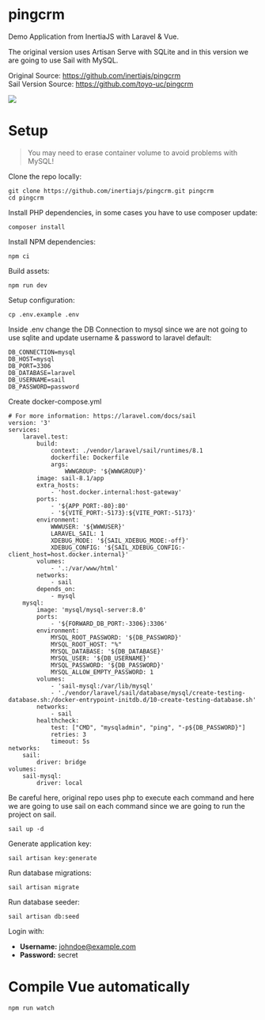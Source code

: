 # pingcrm
Demo Application from InertiaJS with Laravel &amp; Vue.   
        
The original version uses Artisan Serve with SQLite and in this version we are going to use Sail with MySQL.     
        
Original Source: https://github.com/inertiajs/pingcrm    
Sail Version Source: https://github.com/toyo-uc/pingcrm  

![](https://raw.githubusercontent.com/inertiajs/pingcrm/master/screenshot.png)

# Setup   
> You may need to erase container volume to avoid problems with MySQL!

Clone the repo locally:   
```
git clone https://github.com/inertiajs/pingcrm.git pingcrm
cd pingcrm
```

Install PHP dependencies, in some cases you have to use composer update:
```
composer install
```

Install NPM dependencies:
```
npm ci
```

Build assets:
```
npm run dev
```

Setup configuration:
```
cp .env.example .env
```

Inside .env change the DB Connection to mysql since we are not going to use sqlite and update username & password to laravel default:
```
DB_CONNECTION=mysql
DB_HOST=mysql
DB_PORT=3306
DB_DATABASE=laravel
DB_USERNAME=sail
DB_PASSWORD=password
```

Create docker-compose.yml
```
# For more information: https://laravel.com/docs/sail
version: '3'
services:
    laravel.test:
        build:
            context: ./vendor/laravel/sail/runtimes/8.1
            dockerfile: Dockerfile
            args:
                WWWGROUP: '${WWWGROUP}'
        image: sail-8.1/app
        extra_hosts:
            - 'host.docker.internal:host-gateway'
        ports:
            - '${APP_PORT:-80}:80'
            - '${VITE_PORT:-5173}:${VITE_PORT:-5173}'
        environment:
            WWWUSER: '${WWWUSER}'
            LARAVEL_SAIL: 1
            XDEBUG_MODE: '${SAIL_XDEBUG_MODE:-off}'
            XDEBUG_CONFIG: '${SAIL_XDEBUG_CONFIG:-client_host=host.docker.internal}'
        volumes:
            - '.:/var/www/html'
        networks:
            - sail
        depends_on:
            - mysql
    mysql:
        image: 'mysql/mysql-server:8.0'
        ports:
            - '${FORWARD_DB_PORT:-3306}:3306'
        environment:
            MYSQL_ROOT_PASSWORD: '${DB_PASSWORD}'
            MYSQL_ROOT_HOST: "%"
            MYSQL_DATABASE: '${DB_DATABASE}'
            MYSQL_USER: '${DB_USERNAME}'
            MYSQL_PASSWORD: '${DB_PASSWORD}'
            MYSQL_ALLOW_EMPTY_PASSWORD: 1
        volumes:
            - 'sail-mysql:/var/lib/mysql'
            - './vendor/laravel/sail/database/mysql/create-testing-database.sh:/docker-entrypoint-initdb.d/10-create-testing-database.sh'
        networks:
            - sail
        healthcheck:
            test: ["CMD", "mysqladmin", "ping", "-p${DB_PASSWORD}"]
            retries: 3
            timeout: 5s
networks:
    sail:
        driver: bridge
volumes:
    sail-mysql:
        driver: local
```

Be careful here, original repo uses php to execute each command and here we are going to use sail on each command since we are going to run the project on sail.             
```
sail up -d
```

Generate application key:
```
sail artisan key:generate
```

Run database migrations:
```
sail artisan migrate
```

Run database seeder:
```
sail artisan db:seed
```

Login with:   

- **Username:** johndoe@example.com   
- **Password:** secret    

# Compile Vue automatically
```
npm run watch
```
